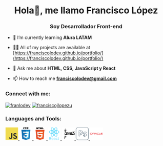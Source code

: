 <h1 align="center">Hola👋, me llamo Francisco López</h1>
<h3 align="center">Soy Desarrollador Front-end</h3>

- 🌱 I’m currently learning **Alura LATAM**

- 👨‍💻 All of my projects are available at [https://franciscolodev.github.io/portfolio/](https://franciscolodev.github.io/portfolio/)

- 💬 Ask me about **HTML, CSS, JavaScript y React**

- 📫  How to reach me **franciscolodev@gmail.com**

<h3 align="left">Connect with me:</h3>
<p align="left">
<a href="https://twitter.com/franciscolodev" target="blank"><img align="center" src="https://raw.githubusercontent.com/rahuldkjain/github-profile-readme-generator/master/src/images/icons/Social/twitter.svg" alt="franlodev" height="30" width="40" /></a>
<a href="https://linkedin.com/in/franciscolodev" target="blank"><img align="center" src="https://raw.githubusercontent.com/rahuldkjain/github-profile-readme-generator/master/src/images/icons/Social/linked-in-alt.svg" alt="franciscojlopezu" height="30" width="40" /></a>
</p>

<h3 align="left">Languages and Tools:</h3>
<p align="left"> <a href="https://developer.mozilla.org/en-US/docs/Web/JavaScript" target="_blank" rel="noreferrer"> <img src="https://raw.githubusercontent.com/devicons/devicon/master/icons/javascript/javascript-original.svg" alt="javascript" width="40" height="40"/> </a> <a href="https://www.w3schools.com/css/" target="_blank" rel="noreferrer"> <img src="https://raw.githubusercontent.com/devicons/devicon/master/icons/css3/css3-original-wordmark.svg" alt="css3" width="40" height="40"/> </a> <a href="https://www.w3.org/html/" target="_blank" rel="noreferrer"> <img src="https://raw.githubusercontent.com/devicons/devicon/master/icons/html5/html5-original-wordmark.svg" alt="html5" width="40" height="40"/> </a> <a href="https://reactjs.org/" target="_blank" rel="noreferrer"> <img src="https://raw.githubusercontent.com/devicons/devicon/master/icons/react/react-original-wordmark.svg" alt="react" width="40" height="40"/> </a> <a href="https://canvasjs.com" target="_blank" rel="noreferrer"> <img src="https://raw.githubusercontent.com/Hardik0307/Hardik0307/master/assets/canvasjs-charts.svg" alt="canvasjs" width="40" height="40"/> </a> <a href="https://www.photoshop.com/en" target="_blank" rel="noreferrer"> <img src="https://raw.githubusercontent.com/devicons/devicon/master/icons/photoshop/photoshop-line.svg" alt="photoshop" width="40" height="40"/> </a> <a> <img src="https://raw.githubusercontent.com/devicons/devicon/master/icons/oracle/oracle-original.svg" alt="oracle" width="40" height="40"/> </a> </p>

